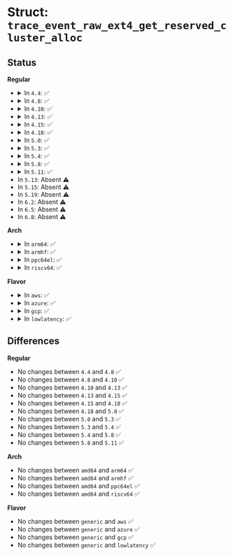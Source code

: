 # Struct: <code>trace_event_raw_ext4_get_reserved_cluster_alloc</code>

## Status
<b>Regular</b>
<ul>
<li>
<details>
<summary>In <code>4.4</code>: ✅</summary>

```c
struct trace_event_raw_ext4_get_reserved_cluster_alloc {
    struct trace_entry ent;
    dev_t dev;
    ino_t ino;
    ext4_lblk_t lblk;
    unsigned int len;
    char __data[0];
};
```
</details>
</li>
<li>
<details>
<summary>In <code>4.8</code>: ✅</summary>

```c
struct trace_event_raw_ext4_get_reserved_cluster_alloc {
    struct trace_entry ent;
    dev_t dev;
    ino_t ino;
    ext4_lblk_t lblk;
    unsigned int len;
    char __data[0];
};
```
</details>
</li>
<li>
<details>
<summary>In <code>4.10</code>: ✅</summary>

```c
struct trace_event_raw_ext4_get_reserved_cluster_alloc {
    struct trace_entry ent;
    dev_t dev;
    ino_t ino;
    ext4_lblk_t lblk;
    unsigned int len;
    char __data[0];
};
```
</details>
</li>
<li>
<details>
<summary>In <code>4.13</code>: ✅</summary>

```c
struct trace_event_raw_ext4_get_reserved_cluster_alloc {
    struct trace_entry ent;
    dev_t dev;
    ino_t ino;
    ext4_lblk_t lblk;
    unsigned int len;
    char __data[0];
};
```
</details>
</li>
<li>
<details>
<summary>In <code>4.15</code>: ✅</summary>

```c
struct trace_event_raw_ext4_get_reserved_cluster_alloc {
    struct trace_entry ent;
    dev_t dev;
    ino_t ino;
    ext4_lblk_t lblk;
    unsigned int len;
    char __data[0];
};
```
</details>
</li>
<li>
<details>
<summary>In <code>4.18</code>: ✅</summary>

```c
struct trace_event_raw_ext4_get_reserved_cluster_alloc {
    struct trace_entry ent;
    dev_t dev;
    ino_t ino;
    ext4_lblk_t lblk;
    unsigned int len;
    char __data[0];
};
```
</details>
</li>
<li>
<details>
<summary>In <code>5.0</code>: ✅</summary>

```c
struct trace_event_raw_ext4_get_reserved_cluster_alloc {
    struct trace_entry ent;
    dev_t dev;
    ino_t ino;
    ext4_lblk_t lblk;
    unsigned int len;
    char __data[0];
};
```
</details>
</li>
<li>
<details>
<summary>In <code>5.3</code>: ✅</summary>

```c
struct trace_event_raw_ext4_get_reserved_cluster_alloc {
    struct trace_entry ent;
    dev_t dev;
    ino_t ino;
    ext4_lblk_t lblk;
    unsigned int len;
    char __data[0];
};
```
</details>
</li>
<li>
<details>
<summary>In <code>5.4</code>: ✅</summary>

```c
struct trace_event_raw_ext4_get_reserved_cluster_alloc {
    struct trace_entry ent;
    dev_t dev;
    ino_t ino;
    ext4_lblk_t lblk;
    unsigned int len;
    char __data[0];
};
```
</details>
</li>
<li>
<details>
<summary>In <code>5.8</code>: ✅</summary>

```c
struct trace_event_raw_ext4_get_reserved_cluster_alloc {
    struct trace_entry ent;
    dev_t dev;
    ino_t ino;
    ext4_lblk_t lblk;
    unsigned int len;
    char __data[0];
};
```
</details>
</li>
<li>
<details>
<summary>In <code>5.11</code>: ✅</summary>

```c
struct trace_event_raw_ext4_get_reserved_cluster_alloc {
    struct trace_entry ent;
    dev_t dev;
    ino_t ino;
    ext4_lblk_t lblk;
    unsigned int len;
    char __data[0];
};
```
</details>
</li>
<li>
In <code>5.13</code>: Absent ⚠️
</li>
<li>
In <code>5.15</code>: Absent ⚠️
</li>
<li>
In <code>5.19</code>: Absent ⚠️
</li>
<li>
In <code>6.2</code>: Absent ⚠️
</li>
<li>
In <code>6.5</code>: Absent ⚠️
</li>
<li>
In <code>6.8</code>: Absent ⚠️
</li>
</ul>
<b>Arch</b>
<ul>
<li>
<details>
<summary>In <code>arm64</code>: ✅</summary>

```c
struct trace_event_raw_ext4_get_reserved_cluster_alloc {
    struct trace_entry ent;
    dev_t dev;
    ino_t ino;
    ext4_lblk_t lblk;
    unsigned int len;
    char __data[0];
};
```
</details>
</li>
<li>
<details>
<summary>In <code>armhf</code>: ✅</summary>

```c
struct trace_event_raw_ext4_get_reserved_cluster_alloc {
    struct trace_entry ent;
    dev_t dev;
    ino_t ino;
    ext4_lblk_t lblk;
    unsigned int len;
    char __data[0];
};
```
</details>
</li>
<li>
<details>
<summary>In <code>ppc64el</code>: ✅</summary>

```c
struct trace_event_raw_ext4_get_reserved_cluster_alloc {
    struct trace_entry ent;
    dev_t dev;
    ino_t ino;
    ext4_lblk_t lblk;
    unsigned int len;
    char __data[0];
};
```
</details>
</li>
<li>
<details>
<summary>In <code>riscv64</code>: ✅</summary>

```c
struct trace_event_raw_ext4_get_reserved_cluster_alloc {
    struct trace_entry ent;
    dev_t dev;
    ino_t ino;
    ext4_lblk_t lblk;
    unsigned int len;
    char __data[0];
};
```
</details>
</li>
</ul>
<b>Flavor</b>
<ul>
<li>
<details>
<summary>In <code>aws</code>: ✅</summary>

```c
struct trace_event_raw_ext4_get_reserved_cluster_alloc {
    struct trace_entry ent;
    dev_t dev;
    ino_t ino;
    ext4_lblk_t lblk;
    unsigned int len;
    char __data[0];
};
```
</details>
</li>
<li>
<details>
<summary>In <code>azure</code>: ✅</summary>

```c
struct trace_event_raw_ext4_get_reserved_cluster_alloc {
    struct trace_entry ent;
    dev_t dev;
    ino_t ino;
    ext4_lblk_t lblk;
    unsigned int len;
    char __data[0];
};
```
</details>
</li>
<li>
<details>
<summary>In <code>gcp</code>: ✅</summary>

```c
struct trace_event_raw_ext4_get_reserved_cluster_alloc {
    struct trace_entry ent;
    dev_t dev;
    ino_t ino;
    ext4_lblk_t lblk;
    unsigned int len;
    char __data[0];
};
```
</details>
</li>
<li>
<details>
<summary>In <code>lowlatency</code>: ✅</summary>

```c
struct trace_event_raw_ext4_get_reserved_cluster_alloc {
    struct trace_entry ent;
    dev_t dev;
    ino_t ino;
    ext4_lblk_t lblk;
    unsigned int len;
    char __data[0];
};
```
</details>
</li>
</ul>

## Differences
<b>Regular</b>
<ul>
<li>
No changes between <code>4.4</code> and <code>4.8</code> ✅
</li>
<li>
No changes between <code>4.8</code> and <code>4.10</code> ✅
</li>
<li>
No changes between <code>4.10</code> and <code>4.13</code> ✅
</li>
<li>
No changes between <code>4.13</code> and <code>4.15</code> ✅
</li>
<li>
No changes between <code>4.15</code> and <code>4.18</code> ✅
</li>
<li>
No changes between <code>4.18</code> and <code>5.0</code> ✅
</li>
<li>
No changes between <code>5.0</code> and <code>5.3</code> ✅
</li>
<li>
No changes between <code>5.3</code> and <code>5.4</code> ✅
</li>
<li>
No changes between <code>5.4</code> and <code>5.8</code> ✅
</li>
<li>
No changes between <code>5.8</code> and <code>5.11</code> ✅
</li>
</ul>
<b>Arch</b>
<ul>
<li>
No changes between <code>amd64</code> and <code>arm64</code> ✅
</li>
<li>
No changes between <code>amd64</code> and <code>armhf</code> ✅
</li>
<li>
No changes between <code>amd64</code> and <code>ppc64el</code> ✅
</li>
<li>
No changes between <code>amd64</code> and <code>riscv64</code> ✅
</li>
</ul>
<b>Flavor</b>
<ul>
<li>
No changes between <code>generic</code> and <code>aws</code> ✅
</li>
<li>
No changes between <code>generic</code> and <code>azure</code> ✅
</li>
<li>
No changes between <code>generic</code> and <code>gcp</code> ✅
</li>
<li>
No changes between <code>generic</code> and <code>lowlatency</code> ✅
</li>
</ul>
